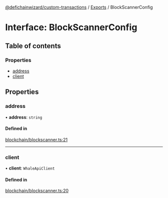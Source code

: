 [@defichainwizard/custom-transactions](../README.md) / [Exports](../modules.md) / BlockScannerConfig

# Interface: BlockScannerConfig

## Table of contents

### Properties

- [address](BlockScannerConfig.md#address)
- [client](BlockScannerConfig.md#client)

## Properties

### address

• **address**: `string`

#### Defined in

[blockchain/blockscanner.ts:21](https://github.com/DeFiChain-Wizard/custom-transcation-library/blob/937521f/src/blockchain/blockscanner.ts#L21)

___

### client

• **client**: `WhaleApiClient`

#### Defined in

[blockchain/blockscanner.ts:20](https://github.com/DeFiChain-Wizard/custom-transcation-library/blob/937521f/src/blockchain/blockscanner.ts#L20)
